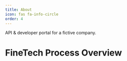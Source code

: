 ```yaml
---
title: About
icon: fas fa-info-circle
order: 4
---
```


API & developer portal for a fictive company.

# FineTech Process Overview



